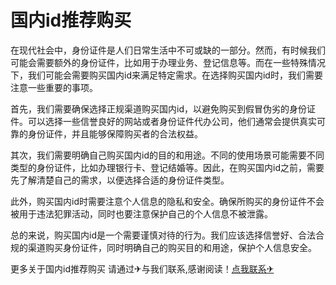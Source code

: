# 国内id推荐购买

在现代社会中，身份证件是人们日常生活中不可或缺的一部分。然而，有时候我们可能会需要额外的身份证件，比如用于办理业务、登记信息等。而在一些特殊情况下，我们可能会需要购买国内id来满足特定需求。在选择购买国内id时，我们需要注意一些重要的事项。

首先，我们需要确保选择正规渠道购买国内id，以避免购买到假冒伪劣的身份证件。可以选择一些信誉良好的网站或者身份证件代办公司，他们通常会提供真实可靠的身份证件，并且能够保障购买者的合法权益。

其次，我们需要明确自己购买国内id的目的和用途。不同的使用场景可能需要不同类型的身份证件，比如办理银行卡、登记结婚等。因此，在购买国内id之前，需要先了解清楚自己的需求，以便选择合适的身份证件类型。

此外，购买国内id时需要注意个人信息的隐私和安全。确保所购买的身份证件不会被用于违法犯罪活动，同时也要注意保护自己的个人信息不被泄露。

总的来说，购买国内id是一个需要谨慎对待的行为。我们应该选择信誉好、合法合规的渠道购买身份证件，同时明确自己的购买目的和用途，保护个人信息安全。

更多关于国内id推荐购买 请通过✈与我们联系,感谢阅读！[点我联系✈](https://en.G208.com)